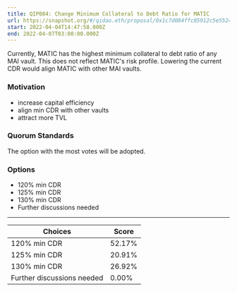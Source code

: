 ```yaml
---
title: QIP084: Change Minimum Collateral to Debt Ratio for MATIC
url: https://snapshot.org/#/qidao.eth/proposal/0x1c7d084ffc05912c5e55240529126fa816ca920bec58f2e70024d98217298425
start: 2022-04-04T14:47:58.000Z
end: 2022-04-07T03:00:00.000Z
---
```

Currently, MATIC has the highest minimum collateral to debt ratio of any MAI vault. This does not reflect MATIC's risk profile. Lowering the current CDR would align MATIC with other MAI vaults.

### Motivation

* increase capital efficiency
* align min CDR with other vaults
* attract more TVL

### Quorum Standards

The option with the most votes will be adopted.

### Options

* 120% min CDR
* 125% min CDR
* 130% min CDR
* Further discussions needed
---
| Choices | Score |
| --- | --- |
| 120% min CDR | 52.17% |
| 125% min CDR | 20.91% |
| 130% min CDR | 26.92% |
| Further discussions needed | 0.00% |

